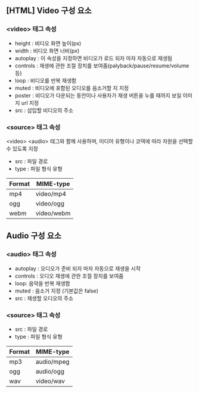 ## [HTML] Video 구성  요소
### \<video> 태그  속성
-   height : 비디오  화면  높이(px)
-   width : 비디오  화면  너비(px)
-   autoplay : 이  속성을  지정하면  비디오가  로드  되자  마자  자동으로  재생됨
-   controls : 재생에  관한  조절  장치를  보여줌(palyback/pause/resume/volume 등)
-   loop : 비디오를  반복  재생함
-   muted : 비디오에  포함된  오디오를  음소거할  지  지정
-   poster : 비디오가  다운되는  동안이나  사용자가  재생  버튼을  누를  때까지  보일  이미지 url 지정
-   src : 삽입할  비디오의  주소

### \<source> 태그  속성

\<video> \<audio> 태그와  함께  사용하며, 미디어  유형이나  코덱에  따라  자원을  선택할  수  있도록  지정
-   src : 파일  경로
-   type : 파일  형식  유형  
    
|Format|MIME-type  |
|--|--|
|mp4|video/mp4|
|ogg|video/ogg|
|webm|video/webm


## Audio 구성  요소

### \<audio> 태그  속성

-   autoplay : 오디오가  준비  되자  마자  자동으로  재생을  시작
-   controls : 오디오  재생에  관한  조절  장치를  보여줌
-   loop: 음악을 반복  재생함
-   muted : 음소거  지정 (기본값은 false)
-   src : 재생할 오디오의 주소

### \<source> 태그  속성
- src : 파일 경로
- type : 파일  형식  유형


|Format|MIME-type  |
|--|--|
|mp3|audio/mpeg|
|ogg|audio/ogg|
|wav|video/wav|

